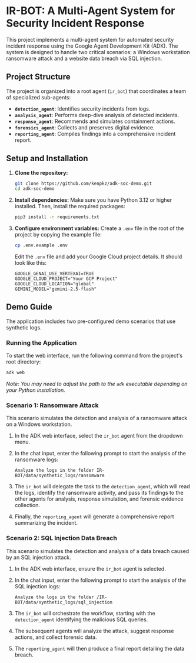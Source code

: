 # IR-BOT: A Multi-Agent System for Security Incident Response

This project implements a multi-agent system for automated security incident response using the Google Agent Development Kit (ADK). The system is designed to handle two critical scenarios: a Windows workstation ransomware attack and a website data breach via SQL injection.

## Project Structure

The project is organized into a root agent (`ir_bot`) that coordinates a team of specialized sub-agents:

-   **`detection_agent`**: Identifies security incidents from logs.
-   **`analysis_agent`**: Performs deep-dive analysis of detected incidents.
-   **`response_agent`**: Recommends and simulates containment actions.
-   **`forensics_agent`**: Collects and preserves digital evidence.
-   **`reporting_agent`**: Compiles findings into a comprehensive incident report.

## Setup and Installation

1.  **Clone the repository:**
    ```bash
    git clone https://github.com/kenpkz/adk-soc-demo.git
    cd adk-soc-demo
    ```

2.  **Install dependencies:**
    Make sure you have Python 3.12 or higher installed. Then, install the required packages:
    ```bash
    pip3 install -r requirements.txt
    ```

3.  **Configure environment variables:**
    Create a `.env` file in the root of the project by copying the example file:
    ```bash
    cp .env.example .env
    ```
    Edit the `.env` file and add your Google Cloud project details. It should look like this:
    ```
    GOOGLE_GENAI_USE_VERTEXAI=TRUE
    GOOGLE_CLOUD_PROJECT="Your GCP Project"
    GOOGLE_CLOUD_LOCATION="global"
    GEMINI_MODEL="gemini-2.5-flash"
    ```

## Demo Guide

The application includes two pre-configured demo scenarios that use synthetic logs.

### Running the Application

To start the web interface, run the following command from the project's root directory:

```bash
adk web
```
*Note: You may need to adjust the path to the `adk` executable depending on your Python installation.*

### Scenario 1: Ransomware Attack

This scenario simulates the detection and analysis of a ransomware attack on a Windows workstation.

1.  In the ADK web interface, select the `ir_bot` agent from the dropdown menu.
2.  In the chat input, enter the following prompt to start the analysis of the ransomware logs:

    ```
    Analyze the logs in the folder IR-BOT/data/synthetic_logs/ransomware
    ```
3.  The `ir_bot` will delegate the task to the `detection_agent`, which will read the logs, identify the ransomware activity, and pass its findings to the other agents for analysis, response simulation, and forensic evidence collection.
4.  Finally, the `reporting_agent` will generate a comprehensive report summarizing the incident.

### Scenario 2: SQL Injection Data Breach

This scenario simulates the detection and analysis of a data breach caused by an SQL injection attack.

1.  In the ADK web interface, ensure the `ir_bot` agent is selected.
2.  In the chat input, enter the following prompt to start the analysis of the SQL injection logs:

    ```
    Analyze the logs in the folder /IR-BOT/data/synthetic_logs/sql_injection
    ```
3.  The `ir_bot` will orchestrate the workflow, starting with the `detection_agent` identifying the malicious SQL queries.
4.  The subsequent agents will analyze the attack, suggest response actions, and collect forensic data.
5.  The `reporting_agent` will then produce a final report detailing the data breach.
